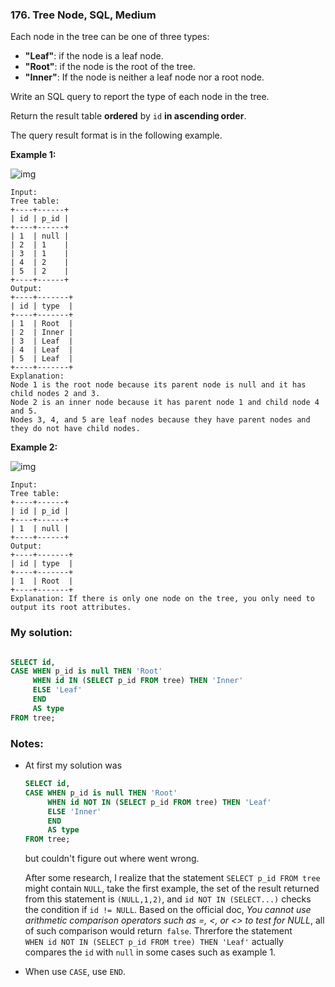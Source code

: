 ### 176. Tree Node, SQL, Medium

Each node in the tree can be one of three types:

- **"Leaf"**: if the node is a leaf node.
- **"Root"**: if the node is the root of the tree.
- **"Inner"**: If the node is neither a leaf node nor a root node.

Write an SQL query to report the type of each node in the tree.

Return the result table **ordered** by `id` **in ascending order**.

The query result format is in the following example.

 

**Example 1:**

![img](https://assets.leetcode.com/uploads/2021/10/22/tree1.jpg)

```
Input: 
Tree table:
+----+------+
| id | p_id |
+----+------+
| 1  | null |
| 2  | 1    |
| 3  | 1    |
| 4  | 2    |
| 5  | 2    |
+----+------+
Output: 
+----+-------+
| id | type  |
+----+-------+
| 1  | Root  |
| 2  | Inner |
| 3  | Leaf  |
| 4  | Leaf  |
| 5  | Leaf  |
+----+-------+
Explanation: 
Node 1 is the root node because its parent node is null and it has child nodes 2 and 3.
Node 2 is an inner node because it has parent node 1 and child node 4 and 5.
Nodes 3, 4, and 5 are leaf nodes because they have parent nodes and they do not have child nodes.
```

**Example 2:**

![img](https://assets.leetcode.com/uploads/2021/10/22/tree2.jpg)

```
Input: 
Tree table:
+----+------+
| id | p_id |
+----+------+
| 1  | null |
+----+------+
Output: 
+----+-------+
| id | type  |
+----+-------+
| 1  | Root  |
+----+-------+
Explanation: If there is only one node on the tree, you only need to output its root attributes.
```

### My solution:

```SQL

SELECT id, 
CASE WHEN p_id is null THEN 'Root'
     WHEN id IN (SELECT p_id FROM tree) THEN 'Inner'
     ELSE 'Leaf'
     END 
     AS type
FROM tree;
```

### Notes:

- At first my solution was 

  ```sql
  SELECT id, 
  CASE WHEN p_id is null THEN 'Root'
       WHEN id NOT IN (SELECT p_id FROM tree) THEN 'Leaf'
       ELSE 'Inner'
       END 
       AS type
  FROM tree;
  ```

  but couldn't figure out where went wrong. 

  After some research, I realize that the statement `SELECT p_id FROM tree` might contain `NULL`, take the first example, the set of the result returned from this statement is `(NULL,1,2)`, and `id NOT IN (SELECT...)` checks the condition if `id != NULL`. Based on the official doc, *You cannot use arithmetic comparison operators such as =, <, or <> to test for NULL*, all of such comparison would return` false`. Threrfore the statement `     WHEN id NOT IN (SELECT p_id FROM tree) THEN 'Leaf'` actually compares the `id` with `null` in some cases such as example 1.

- When use `CASE`, use `END`. 
